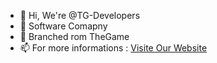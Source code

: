 - 👋 Hi, We're @TG-Developers
- 🌱 Software Comapny 
- 💞️ Branched rom TheGame  
- 📫 For more informations : [Visite Our Website](http://thegameoflife.42web.io/)

<!---
TG-Developers/TG-Developers is a ✨ special ✨ repository because its `README.md` (this file) appears on your GitHub profile.
You can click the Preview link to take a look at your changes.
--->
